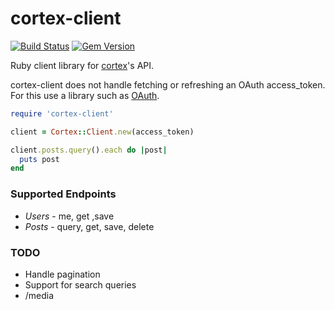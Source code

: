 # cortex-client

[![Build Status](https://travis-ci.org/cb-talent-development/cortex-client.svg)](https://travis-ci.org/cb-talent-development/cortex-client)
[![Gem Version](https://badge.fury.io/rb/cortex-client.svg)](http://badge.fury.io/rb/cortex-client)

Ruby client library for [cortex](https://github.com/cb-talent-development/cortex)'s API.

cortex-client does not handle fetching or refreshing an OAuth access_token. For this use a library such as [OAuth](http://oauth.rubyforge.org/).

```ruby
require 'cortex-client'

client = Cortex::Client.new(access_token)

client.posts.query().each do |post|
  puts post
end
```

### Supported Endpoints

- *Users* - me, get ,save
- *Posts* - query, get, save, delete

### TODO
- Handle pagination
- Support for search queries
- /media
